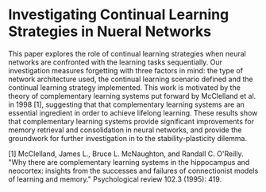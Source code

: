 # Investigating Continual Learning Strategies in Nueral Networks

This paper explores the role of continual learning strategies when neural networks 
are confronted with the learning tasks sequentially. Our investigation measures
forgetting with three factors in mind: the type of network architecture used, the
continual learning scenario defined and the continual learning strategy implemented.
This work is motivated by the theory of complementary learning systems put forward by 
McClelland et al. in 1998 [1], suggesting that that complementary learning systems are
an essential ingredient in order to achieve lifelong learning. These results show that 
complementary learning systems provide significant improvements for memory retrieval and 
consolidation in neural networks, and provide the groundwork for further investigation 
in to the stability-plasticity dilemma.

[1] McClelland, James L., Bruce L. McNaughton, and Randall C. O'Reilly. "Why
 there are complementary learning systems in the hippocampus and 
neocortex: insights from the successes and failures of connectionist 
models of learning and memory." Psychological review 102.3 (1995): 419.
